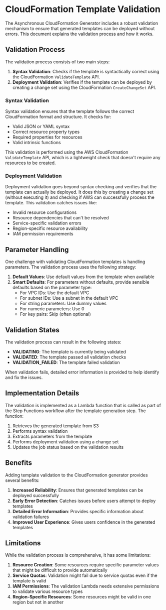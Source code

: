 # CloudFormation Template Validation

The Asynchronous CloudFormation Generator includes a robust validation mechanism to ensure that generated templates can be deployed without errors. This document explains the validation process and how it works.

## Validation Process

The validation process consists of two main steps:

1. **Syntax Validation**: Checks if the template is syntactically correct using the CloudFormation `ValidateTemplate` API.
2. **Deployment Validation**: Verifies if the template can be deployed by creating a change set using the CloudFormation `CreateChangeSet` API.

### Syntax Validation

Syntax validation ensures that the template follows the correct CloudFormation format and structure. It checks for:

- Valid JSON or YAML syntax
- Correct resource property types
- Required properties for resources
- Valid intrinsic functions

This validation is performed using the AWS CloudFormation `ValidateTemplate` API, which is a lightweight check that doesn't require any resources to be created.

### Deployment Validation

Deployment validation goes beyond syntax checking and verifies that the template can actually be deployed. It does this by creating a change set (without executing it) and checking if AWS can successfully process the template. This validation catches issues like:

- Invalid resource configurations
- Resource dependencies that can't be resolved
- Service-specific validation errors
- Region-specific resource availability
- IAM permission requirements

## Parameter Handling

One challenge with validating CloudFormation templates is handling parameters. The validation process uses the following strategy:

1. **Default Values**: Use default values from the template when available
2. **Smart Defaults**: For parameters without defaults, provide sensible defaults based on the parameter type:
   - For VPC IDs: Use the default VPC
   - For subnet IDs: Use a subnet in the default VPC
   - For string parameters: Use dummy values
   - For numeric parameters: Use 0
   - For key pairs: Skip (often optional)

## Validation States

The validation process can result in the following states:

- **VALIDATING**: The template is currently being validated
- **VALIDATED**: The template passed all validation checks
- **VALIDATION_FAILED**: The template failed validation

When validation fails, detailed error information is provided to help identify and fix the issues.

## Implementation Details

The validation is implemented as a Lambda function that is called as part of the Step Functions workflow after the template generation step. The function:

1. Retrieves the generated template from S3
2. Performs syntax validation
3. Extracts parameters from the template
4. Performs deployment validation using a change set
5. Updates the job status based on the validation results

## Benefits

Adding template validation to the CloudFormation generator provides several benefits:

1. **Increased Reliability**: Ensures that generated templates can be deployed successfully
2. **Early Error Detection**: Catches issues before users attempt to deploy templates
3. **Detailed Error Information**: Provides specific information about validation failures
4. **Improved User Experience**: Gives users confidence in the generated templates

## Limitations

While the validation process is comprehensive, it has some limitations:

1. **Resource Creation**: Some resources require specific parameter values that might be difficult to provide automatically
2. **Service Quotas**: Validation might fail due to service quotas even if the template is valid
3. **IAM Permissions**: The validation Lambda needs extensive permissions to validate various resource types
4. **Region-Specific Resources**: Some resources might be valid in one region but not in another
